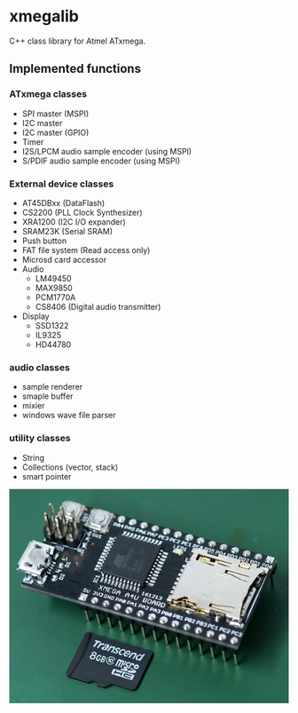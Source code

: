 # xmegalib
C++ class library for Atmel ATxmega.

## Implemented functions

### ATxmega classes

- SPI master (MSPI)
- I2C master
- I2C master (GPIO)
- Timer
- I2S/LPCM audio sample encoder (using MSPI)
- S/PDIF audio sample encoder (using MSPI)

### External device classes

- AT45DBxx (DataFlash)
- CS2200 (PLL Clock Synthesizer)
- XRA1200 (I2C I/O expander)
- SRAM23K (Serial SRAM)
- Push button
- FAT file system (Read access only)
- Microsd card accessor
- Audio
  - LM49450
  - MAX9850
  - PCM1770A
  - CS8406 (Digital audio transmitter)
- Display
  - SSD1322
  - IL9325
  - HD44780

### audio classes

- sample renderer
- smaple buffer
- mixier
- windows wave file parser

### utility classes

- String
- Collections (vector, stack)
- smart pointer

![BOARD](https://github.com/ain1084/xmegalib/blob/master/images/board.png)
